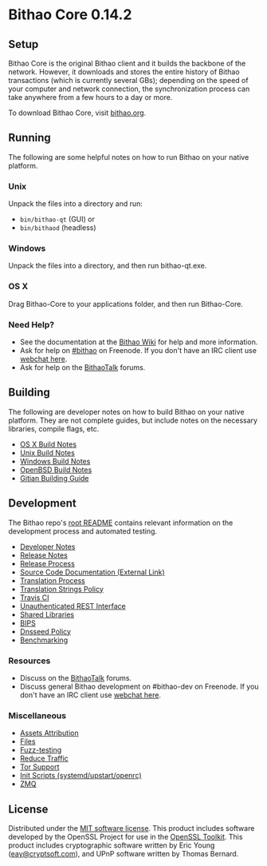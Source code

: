 Bithao Core 0.14.2
=====================

Setup
---------------------
Bithao Core is the original Bithao client and it builds the backbone of the network. However, it downloads and stores the entire history of Bithao transactions (which is currently several GBs); depending on the speed of your computer and network connection, the synchronization process can take anywhere from a few hours to a day or more.

To download Bithao Core, visit [bithao.org](https://bithao.org).

Running
---------------------
The following are some helpful notes on how to run Bithao on your native platform.

### Unix

Unpack the files into a directory and run:

- `bin/bithao-qt` (GUI) or
- `bin/bithaod` (headless)

### Windows

Unpack the files into a directory, and then run bithao-qt.exe.

### OS X

Drag Bithao-Core to your applications folder, and then run Bithao-Core.

### Need Help?

* See the documentation at the [Bithao Wiki](https://bithao.info/)
for help and more information.
* Ask for help on [#bithao](http://webchat.freenode.net?channels=bithao) on Freenode. If you don't have an IRC client use [webchat here](http://webchat.freenode.net?channels=bithao).
* Ask for help on the [BithaoTalk](https://bithaotalk.io/) forums.

Building
---------------------
The following are developer notes on how to build Bithao on your native platform. They are not complete guides, but include notes on the necessary libraries, compile flags, etc.

- [OS X Build Notes](build-osx.md)
- [Unix Build Notes](build-unix.md)
- [Windows Build Notes](build-windows.md)
- [OpenBSD Build Notes](build-openbsd.md)
- [Gitian Building Guide](gitian-building.md)

Development
---------------------
The Bithao repo's [root README](/README.md) contains relevant information on the development process and automated testing.

- [Developer Notes](developer-notes.md)
- [Release Notes](release-notes.md)
- [Release Process](release-process.md)
- [Source Code Documentation (External Link)](https://dev.visucore.com/bithao/doxygen/)
- [Translation Process](translation_process.md)
- [Translation Strings Policy](translation_strings_policy.md)
- [Travis CI](travis-ci.md)
- [Unauthenticated REST Interface](REST-interface.md)
- [Shared Libraries](shared-libraries.md)
- [BIPS](bips.md)
- [Dnsseed Policy](dnsseed-policy.md)
- [Benchmarking](benchmarking.md)

### Resources
* Discuss on the [BithaoTalk](https://bithaotalk.io/) forums.
* Discuss general Bithao development on #bithao-dev on Freenode. If you don't have an IRC client use [webchat here](http://webchat.freenode.net/?channels=bithao-dev).

### Miscellaneous
- [Assets Attribution](assets-attribution.md)
- [Files](files.md)
- [Fuzz-testing](fuzzing.md)
- [Reduce Traffic](reduce-traffic.md)
- [Tor Support](tor.md)
- [Init Scripts (systemd/upstart/openrc)](init.md)
- [ZMQ](zmq.md)

License
---------------------
Distributed under the [MIT software license](/COPYING).
This product includes software developed by the OpenSSL Project for use in the [OpenSSL Toolkit](https://www.openssl.org/). This product includes
cryptographic software written by Eric Young ([eay@cryptsoft.com](mailto:eay@cryptsoft.com)), and UPnP software written by Thomas Bernard.
